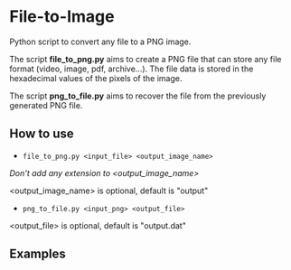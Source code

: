 # File-to-Image
Python script to convert any file to a PNG image.

The script <strong>file_to_png.py</strong> aims to create a PNG file that can store any file format (video, image, pdf, archive...). The file data is stored in the hexadecimal values of the pixels of the image.

The script <strong>png_to_file.py</strong> aims to recover the file from the previously generated PNG file.


<h2>How to use</h2>
<div>
	<ul><li><code>file_to_png.py &ltinput_file&gt &ltoutput_image_name&gt</code></li></ul>
<p>
	<i>Don't add any extension to &ltoutput_image_name&gt</i>
</p>
<p>
	&ltoutput_image_name&gt is optional, default is "output"
</p>
</div>

<p></p>


<div>
<ul><li><code>png_to_file.py &ltinput_png&gt &ltoutput_file&gt</code></li></ul>
<p>
	&ltoutput_file&gt is optional, default is "output.dat"
</p>
</div>

<h2>Examples</h2>
